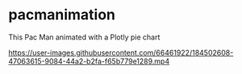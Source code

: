 # pacmanimation


This Pac Man animated with a Plotly pie chart


https://user-images.githubusercontent.com/66461922/184502608-47063615-9084-44a2-b2fa-f65b779e1289.mp4

